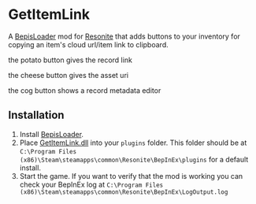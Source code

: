 # GetItemLink

A [BepisLoader](https://github.com/ResoniteModding/BepisLoader) mod for [Resonite](https://resonite.com/) that adds buttons to your inventory for copying an item's cloud url/item link to clipboard.

the potato button gives the record link

the cheese button gives the asset uri

the cog button shows a record metadata editor

## Installation
1. Install [BepisLoader](https://github.com/ResoniteModding/BepisLoader).
1. Place [GetItemLink.dll](https://github.com/eia485/GetItemLink/releases/latest/download/GetItemLink.dll) into your `plugins` folder. This folder should be at `C:\Program Files (x86)\Steam\steamapps\common\Resonite\BepInEx\plugins` for a default install.
1. Start the game. If you want to verify that the mod is working you can check your BepInEx log at `C:\Program Files (x86)\Steam\steamapps\common\Resonite\BepInEx\LogOutput.log`